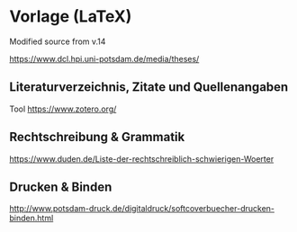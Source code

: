 # Vorlage (LaTeX)

Modified source from v.14

<https://www.dcl.hpi.uni-potsdam.de/media/theses/>

## Literaturverzeichnis, Zitate und Quellenangaben

Tool <https://www.zotero.org/>

## Rechtschreibung & Grammatik

<https://www.duden.de/Liste-der-rechtschreiblich-schwierigen-Woerter>

## Drucken & Binden

<http://www.potsdam-druck.de/digitaldruck/softcoverbuecher-drucken-binden.html>
